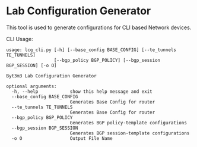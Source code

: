 # Lab Configuration Generator

This tool is used to generate configurations for CLI based Network devices.

CLI Usage:
```text
usage: lcg_cli.py [-h] [--base_config BASE_CONFIG] [--te_tunnels TE_TUNNELS]
                  [--bgp_policy BGP_POLICY] [--bgp_session BGP_SESSION] [-o O]

Byt3m3 Lab Configuration Generator

optional arguments:
  -h, --help            show this help message and exit
  --base_config BASE_CONFIG
                        Generates Base Config for router
  --te_tunnels TE_TUNNELS
                        Generates Base Config for router
  --bgp_policy BGP_POLICY
                        Generates BGP policy-template configurations
  --bgp_session BGP_SESSION
                        Generates BGP session-template configurations
  -o O                  Output File Name
```